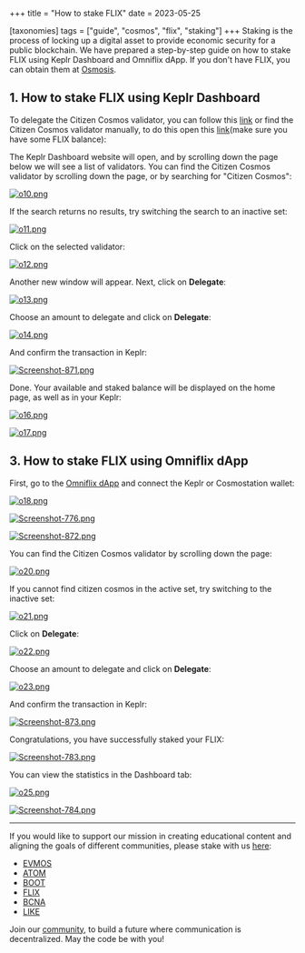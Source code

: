 +++
title = "How to stake FLIX"
date = 2023-05-25

[taxonomies]
tags = ["guide", "cosmos", "flix", "staking"]
+++
Staking is the process of locking up a digital asset to provide economic security for a public blockchain. We have prepared a step-by-step guide on how to stake FLIX using Keplr Dashboard and Omniflix dApp.
If you don't have FLIX, you can obtain them at [Osmosis](https://app.osmosis.zone/).

## 1. How to stake FLIX using Keplr Dashboard ##
To delegate the Сitizen Сosmos validator, you can follow this [link](https://wallet.keplr.app/chains/omniflix?modal=validator&chain=omniflixhub-1&validator_address=omniflixvaloper1wnpak7sfawsfv9c8vqe7naxfa4g99lv7djfn8n)
or find the Citizen Cosmos validator manually, to do this open this [link](https://wallet.keplr.app/chains/omniflix)(make sure you have some FLIX balance):

The Keplr Dashboard website will open, and by scrolling down the page below we will see a list of validators.
You can find the Citizen Cosmos validator by scrolling down the page, or by searching for "Citizen Cosmos":


[![o10.png](https://i.postimg.cc/vTHNz1rY/o10.png)](https://postimg.cc/hz6s4tZ6)

If the search returns no results, try switching the search to an inactive set:

[![o11.png](https://i.postimg.cc/3wF1c8Jd/o11.png)](https://postimg.cc/4KnpKTcg)

Click on the selected validator:

[![o12.png](https://i.postimg.cc/dQjkX5CN/o12.png)](https://postimg.cc/c66LtMXf)

Another new window will appear. Next, click on **Delegate**:

[![o13.png](https://i.postimg.cc/x8fCnSmx/o13.png)](https://postimg.cc/dkfvjp4r)

Choose an amount to delegate and click on **Delegate**:

[![o14.png](https://i.postimg.cc/xTqfR53z/o14.png)](https://postimg.cc/WhLcpMKN)

And confirm the transaction in Keplr:

[![Screenshot-871.png](https://i.postimg.cc/bvW5FpvL/Screenshot-871.png)](https://postimg.cc/jW6vDVPJ)

Done. Your available and staked balance will be displayed on the home page, as well as in your Keplr:

[![o16.png](https://i.postimg.cc/gkfWKW0C/o16.png)](https://postimg.cc/F7g89w3p)

[![o17.png](https://i.postimg.cc/1zS1LrwM/o17.png)](https://postimg.cc/rDfH4Wht)

## 3. How to stake FLIX using Omniflix dApp ##

First, go to the [Omniflix dApp](https://flix.omniflix.co/stake) and connect the Keplr or Cosmostation wallet:

[![o18.png](https://i.postimg.cc/T24kbgjt/o18.png)](https://postimg.cc/Dm1dkWMG)

[![Screenshot-776.png](https://i.postimg.cc/tgpDb5y4/Screenshot-776.png)](https://postimg.cc/Xr19c9pR)

[![Screenshot-872.png](https://i.postimg.cc/G3GpKpp7/Screenshot-872.png)](https://postimg.cc/Th2GYfgg)

You can find the Citizen Cosmos validator by scrolling down the page:

[![o20.png](https://i.postimg.cc/6qtG2Hj8/o20.png)](https://postimg.cc/LYQsGVMS)

If you cannot find citizen cosmos in the active set, try switching to the inactive set:

[![o21.png](https://i.postimg.cc/pX9PQfwr/o21.png)](https://postimg.cc/HVgGdys1)

Click on **Delegate**:

[![o22.png](https://i.postimg.cc/rFtLR84t/o22.png)](https://postimg.cc/vcMKpw3Q)

Choose an amount to delegate and click on **Delegate**:

[![o23.png](https://i.postimg.cc/Qx5dGg0P/o23.png)](https://postimg.cc/Mv6S1Bkb)

And confirm the transaction in Keplr:

[![Screenshot-873.png](https://i.postimg.cc/7PVFqvtP/Screenshot-873.png)](https://postimg.cc/0rzWC4qh)

Congratulations, you have successfully staked your FLIX:

[![Screenshot-783.png](https://i.postimg.cc/J41MvwHy/Screenshot-783.png)](https://postimg.cc/K4s63HNF)

You can view the statistics in the Dashboard tab:

[![o25.png](https://i.postimg.cc/Xv9PnJTn/o25.png)](https://postimg.cc/rdFjJ8VH)

[![Screenshot-784.png](https://i.postimg.cc/gcgTz1BL/Screenshot-784.png)](https://postimg.cc/MXjDt3wz)

-----------------------------------------------------------------------------------------------------------------------------------------------------------

If you would like to support our mission in creating educational content and aligning the goals of different communities, please stake with us [here](https://www.citizencosmos.space/staking): 

- [EVMOS](https://wallet.keplr.app/chains/evmos?modal=validator&chain=evmos_9001-2&validator_address=evmosvaloper1mtwvpdd57gpkyejd566s24afr9zm5ryq8gwpvj) 
- [ATOM](https://wallet.keplr.app/chains/cosmos-hub?modal=validator&chain=cosmoshub-4&validator_address=cosmosvaloper1e859xaue4k2jzqw20cv6l7p3tmc378pc3k8g2u) 
- [BOOT](https://wallet.keplr.app/chains/bostrom?modal=validator&chain=bostrom&validator_address=bostromvaloper1f7nx65pmayfenpfwzwaamwas4ygmvalqj6dz5r)
- [FLIX](https://wallet.keplr.app/chains/omniflix?modal=validator&chain=omniflixhub-1&validator_address=omniflixvaloper1wnpak7sfawsfv9c8vqe7naxfa4g99lv7djfn8n)
- [BCNA](https://wallet.bitcanna.io/validators/bcnavaloper1ngt4atd3qlgcwfv7fkjdjxhz7k0vl2rejrvzye)
- [LIKE](https://dao.like.co/validators/likevaloper136r5phdpc02gmtmyampl9qkv0mdq385xxsaadu)

Join our [community](https://discord.gg/kJaG3EucCX), to build a future where communication is decentralized. May the code be with you!



